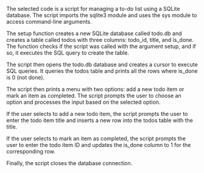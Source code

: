 The selected code is a script for managing a to-do list using a SQLite database. 
The script imports the sqlite3 module and uses the sys module to access command-line arguments.

The setup function creates a new SQLite database called todo.db and creates a table
called todos with three columns: todo_id, title, and is_done. 
The function checks if the script was called with the argument setup, 
and if so, it executes the SQL query to create the table.

The script then opens the todo.db database and creates a cursor to execute SQL queries. 
It queries the todos table and prints all the rows where is_done is 0 (not done).

The script then prints a menu with two options: add a new todo item or mark an item as completed.
The script prompts the user to choose an option and processes the input based on the selected option.

If the user selects to add a new todo item, the script prompts the user to enter
the todo item title and inserts a new row into the todos table with the title.

If the user selects to mark an item as completed, the script prompts the user 
to enter the todo item ID and updates the is_done column to 1 for the corresponding row.

Finally, the script closes the database connection.